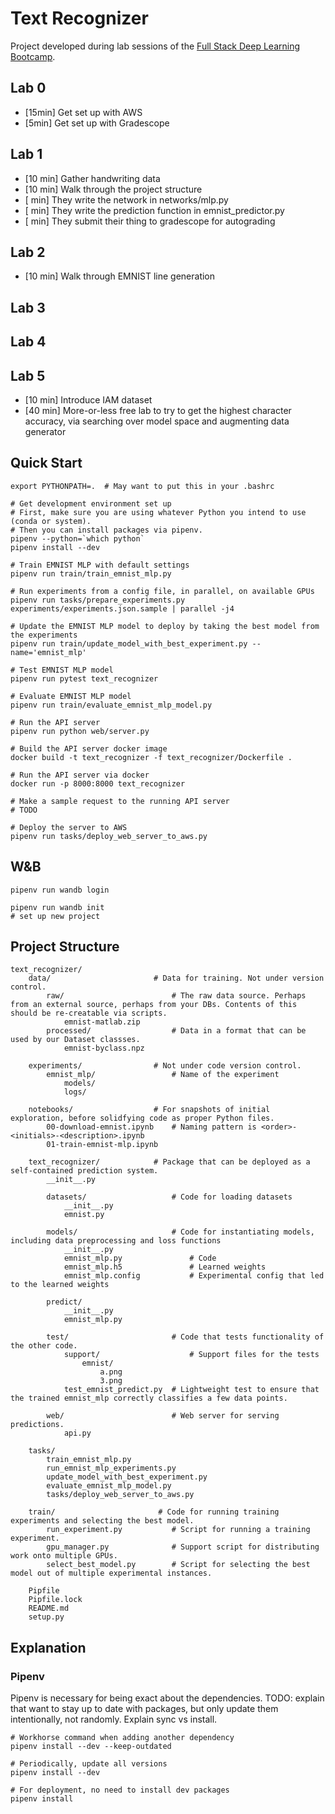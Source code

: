 # Text Recognizer

Project developed during lab sessions of the [Full Stack Deep Learning Bootcamp](https://fullstackdeeplearning.com/bootcamp).

## Lab 0

- [15min] Get set up with AWS
- [5min] Get set up with Gradescope

## Lab 1

- [10 min] Gather handwriting data
- [10 min] Walk through the project structure
- [ min] They write the network in networks/mlp.py
- [ min] They write the prediction function in emnist_predictor.py
- [ min] They submit their thing to gradescope for autograding

## Lab 2

- [10 min] Walk through EMNIST line generation

## Lab 3

## Lab 4

## Lab 5

- [10 min] Introduce IAM dataset
- [40 min] More-or-less free lab to try to get the highest character accuracy, via searching over model space and augmenting data generator

## Quick Start

```
export PYTHONPATH=.  # May want to put this in your .bashrc

# Get development environment set up
# First, make sure you are using whatever Python you intend to use (conda or system).
# Then you can install packages via pipenv.
pipenv --python=`which python`
pipenv install --dev

# Train EMNIST MLP with default settings
pipenv run train/train_emnist_mlp.py

# Run experiments from a config file, in parallel, on available GPUs
pipenv run tasks/prepare_experiments.py experiments/experiments.json.sample | parallel -j4

# Update the EMNIST MLP model to deploy by taking the best model from the experiments
pipenv run train/update_model_with_best_experiment.py --name='emnist_mlp'

# Test EMNIST MLP model
pipenv run pytest text_recognizer

# Evaluate EMNIST MLP model
pipenv run train/evaluate_emnist_mlp_model.py

# Run the API server
pipenv run python web/server.py

# Build the API server docker image
docker build -t text_recognizer -f text_recognizer/Dockerfile .

# Run the API server via docker
docker run -p 8000:8000 text_recognizer

# Make a sample request to the running API server
# TODO

# Deploy the server to AWS
pipenv run tasks/deploy_web_server_to_aws.py
```

## W&B

```
pipenv run wandb login

pipenv run wandb init
# set up new project
```

## Project Structure

```
text_recognizer/
    data/                       # Data for training. Not under version control.
        raw/                        # The raw data source. Perhaps from an external source, perhaps from your DBs. Contents of this should be re-creatable via scripts.
            emnist-matlab.zip
        processed/                  # Data in a format that can be used by our Dataset classses.
            emnist-byclass.npz

    experiments/                # Not under code version control.
        emnist_mlp/                 # Name of the experiment
            models/
            logs/

    notebooks/                  # For snapshots of initial exploration, before solidfying code as proper Python files.
        00-download-emnist.ipynb    # Naming pattern is <order>-<initials>-<description>.ipynb
        01-train-emnist-mlp.ipynb

    text_recognizer/            # Package that can be deployed as a self-contained prediction system.
        __init__.py

        datasets/                   # Code for loading datasets
            __init__.py
            emnist.py

        models/                     # Code for instantiating models, including data preprocessing and loss functions
            __init__.py
            emnist_mlp.py               # Code
            emnist_mlp.h5               # Learned weights
            emnist_mlp.config           # Experimental config that led to the learned weights

        predict/
            __init__.py
            emnist_mlp.py

        test/                       # Code that tests functionality of the other code.
            support/                    # Support files for the tests
                emnist/
                    a.png
                    3.png
            test_emnist_predict.py  # Lightweight test to ensure that the trained emnist_mlp correctly classifies a few data points.

        web/                        # Web server for serving predictions.
            api.py

    tasks/
        train_emnist_mlp.py
        run_emnist_mlp_experiments.py
        update_model_with_best_experiment.py
        evaluate_emnist_mlp_model.py
        tasks/deploy_web_server_to_aws.py

    train/                       # Code for running training experiments and selecting the best model.
        run_experiment.py           # Script for running a training experiment.
        gpu_manager.py              # Support script for distributing work onto multiple GPUs.
        select_best_model.py        # Script for selecting the best model out of multiple experimental instances.

    Pipfile
    Pipfile.lock
    README.md
    setup.py
```

## Explanation

### Pipenv

Pipenv is necessary for being exact about the dependencies.
TODO: explain that want to stay up to date with packages, but only update them intentionally, not randomly. Explain sync vs install.

```
# Workhorse command when adding another dependency
pipenv install --dev --keep-outdated

# Periodically, update all versions
pipenv install --dev

# For deployment, no need to install dev packages
pipenv install
```
